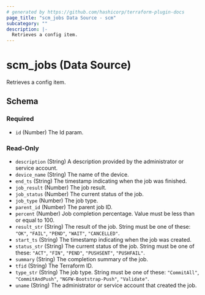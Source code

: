 ```yaml
---
# generated by https://github.com/hashicorp/terraform-plugin-docs
page_title: "scm_jobs Data Source - scm"
subcategory: ""
description: |-
  Retrieves a config item.
---
```


# scm_jobs (Data Source)

Retrieves a config item.



<!-- schema generated by tfplugindocs -->
## Schema

### Required

- `id` (Number) The Id param.

### Read-Only

- `description` (String) A description provided by the administrator or service account.
- `device_name` (String) The name of the device.
- `end_ts` (String) The timestamp indicating when the job was finished.
- `job_result` (Number) The job result.
- `job_status` (Number) The current status of the job.
- `job_type` (Number) The job type.
- `parent_id` (Number) The parent job ID.
- `percent` (Number) Job completion percentage. Value must be less than or equal to 100.
- `result_str` (String) The result of the job. String must be one of these: `"OK"`, `"FAIL"`, `"PEND"`, `"WAIT"`, `"CANCELLED"`.
- `start_ts` (String) The timestamp indicating when the job was created.
- `status_str` (String) The current status of the job. String must be one of these: `"ACT"`, `"FIN"`, `"PEND"`, `"PUSHSENT"`, `"PUSHFAIL"`.
- `summary` (String) The completion summary of the job.
- `tfid` (String) The Terraform ID.
- `type_str` (String) The job type. String must be one of these: `"CommitAll"`, `"CommitAndPush"`, `"NGFW-Bootstrap-Push"`, `"Validate"`.
- `uname` (String) The administrator or service account that created the job.
